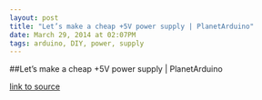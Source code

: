 ```yaml
---
layout: post
title: "Let’s make a cheap +5V power supply | PlanetArduino"
date: March 29, 2014 at 02:07PM
tags: arduino, DIY, power, supply
---
```

##Let’s make a cheap +5V power supply | PlanetArduino

[link to source](http://ift.tt/1dDxpuh) 
